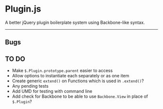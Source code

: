 # Plugin.js
A better jQuery plugin boilerplate system using Backbone-like syntax.

***

## Bugs

## TO DO

- Make `$.Plugin.prototype.parent` easier to access
- Allow options to instantiate each separately or as one item
- Create generic `extend()` on Functions which is used in `.extend()`?
- Any pending tests
- Add UMD for testing with command line
- Add check for Backbone to be able to use `Backbone.View` in place of `$.Plugin`?